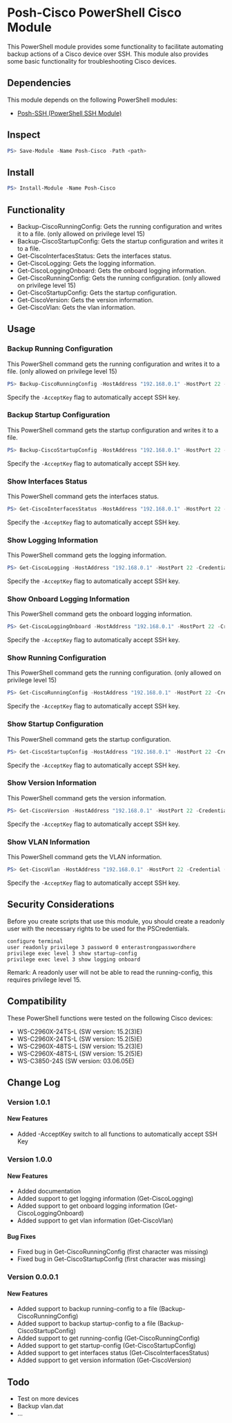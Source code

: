 # Posh-Cisco PowerShell Cisco Module

This PowerShell module provides some functionality to facilitate automating backup actions of a Cisco device over SSH. This module also provides some basic functionality for troubleshooting Cisco devices.

## Dependencies

This module depends on the following PowerShell modules:

* [Posh-SSH (PowerShell SSH Module)](https://www.powershellgallery.com/packages/Posh-SSH "Posh-SSH PowerShell SSH Module") 

## Inspect

```PowerShell
PS> Save-Module -Name Posh-Cisco -Path <path>
```

## Install

```PowerShell
PS> Install-Module -Name Posh-Cisco
```

## Functionality

* Backup-CiscoRunningConfig: Gets the running configuration and writes it to a file. (only allowed on privilege level 15)
* Backup-CiscoStartupConfig: Gets the startup configuration and writes it to a file.
* Get-CiscoInterfacesStatus: Gets the interfaces status.
* Get-CiscoLogging: Gets the logging information.
* Get-CiscoLoggingOnboard: Gets the onboard logging information.
* Get-CiscoRunningConfig: Gets the running configuration. (only allowed on privilege level 15)
* Get-CiscoStartupConfig: Gets the startup configuration.
* Get-CiscoVersion: Gets the version information.
* Get-CiscoVlan: Gets the vlan information.

## Usage

### Backup Running Configuration

This PowerShell command gets the running configuration and writes it to a file. (only allowed on privilege level 15)

```PowerShell
PS> Backup-CiscoRunningConfig -HostAddress "192.168.0.1" -HostPort 22 -Credential (Get-Credential) -FilePath "$([Environment]::GetFolderPath(“MyDocuments”))\running-config.txt"
```

Specify the ```-AcceptKey``` flag to automatically accept SSH key.

### Backup Startup Configuration

This PowerShell command gets the startup configuration and writes it to a file.

```PowerShell
PS> Backup-CiscoStartupConfig -HostAddress "192.168.0.1" -HostPort 22 -Credential (Get-Credential) -FilePath "$([Environment]::GetFolderPath(“MyDocuments”))\startup-config.txt"
```

Specify the ```-AcceptKey``` flag to automatically accept SSH key.

### Show Interfaces Status

This PowerShell command gets the interfaces status.

```PowerShell
PS> Get-CiscoInterfacesStatus -HostAddress "192.168.0.1" -HostPort 22 -Credential (Get-Credential)
```

Specify the ```-AcceptKey``` flag to automatically accept SSH key.

### Show Logging Information

This PowerShell command gets the logging information.

```PowerShell
PS> Get-CiscoLogging -HostAddress "192.168.0.1" -HostPort 22 -Credential (Get-Credential)
```

Specify the ```-AcceptKey``` flag to automatically accept SSH key.

### Show Onboard Logging Information

This PowerShell command gets the onboard logging information. 

```PowerShell
PS> Get-CiscoLoggingOnboard -HostAddress "192.168.0.1" -HostPort 22 -Credential (Get-Credential)
```

Specify the ```-AcceptKey``` flag to automatically accept SSH key.

### Show Running Configuration

This PowerShell command gets the running configuration. (only allowed on privilege level 15)

```PowerShell
PS> Get-CiscoRunningConfig -HostAddress "192.168.0.1" -HostPort 22 -Credential (Get-Credential)
```

Specify the ```-AcceptKey``` flag to automatically accept SSH key.

### Show Startup Configuration

This PowerShell command gets the startup configuration.

```PowerShell
PS> Get-CiscoStartupConfig -HostAddress "192.168.0.1" -HostPort 22 -Credential (Get-Credential) 
```

Specify the ```-AcceptKey``` flag to automatically accept SSH key.

### Show Version Information

This PowerShell command gets the version information.

```PowerShell
PS> Get-CiscoVersion -HostAddress "192.168.0.1" -HostPort 22 -Credential (Get-Credential)
```

Specify the ```-AcceptKey``` flag to automatically accept SSH key.

### Show VLAN Information

This PowerShell command gets the VLAN information.

```PowerShell
PS> Get-CiscoVlan -HostAddress "192.168.0.1" -HostPort 22 -Credential (Get-Credential)
```

Specify the ```-AcceptKey``` flag to automatically accept SSH key.

## Security Considerations

Before you create scripts that use this module, you should create a readonly user with the necessary rights to be used for the PSCredentials.

```
configure terminal
user readonly privilege 3 password 0 enterastrongpasswordhere
privilege exec level 3 show startup-config
privilege exec level 3 show logging onboard
```

Remark: A readonly user will not be able to read the running-config, this requires privilege level 15.

## Compatibility

These PowerShell functions were tested on the following Cisco devices:

* WS-C2960X-24TS-L (SW version: 15.2(3)E)
* WS-C2960X-24TS-L (SW version: 15.2(5)E)
* WS-C2960X-48TS-L (SW version: 15.2(3)E)
* WS-C2960X-48TS-L (SW version: 15.2(5)E)
* WS-C3850-24S (SW version: 03.06.05E)

## Change Log

### Version 1.0.1

#### New Features

* Added -AcceptKey switch to all functions to automatically accept SSH Key

### Version 1.0.0

#### New Features

* Added documentation
* Added support to get logging information (Get-CiscoLogging)
* Added support to get onboard logging information (Get-CiscoLoggingOnboard)
* Added support to get vlan information (Get-CiscoVlan)

#### Bug Fixes

* Fixed bug in Get-CiscoRunningConfig (first character was missing)
* Fixed bug in Get-CiscoStartupConfig (first character was missing)

### Version 0.0.0.1

#### New Features

* Added support to backup running-config to a file (Backup-CiscoRunningConfig)
* Added support to backup startup-config to a file (Backup-CiscoStartupConfig)
* Added support to get running-config (Get-CiscoRunningConfig)
* Added support to get startup-config (Get-CiscoStartupConfig)
* Added support to get interfaces status (Get-CiscoInterfacesStatus)
* Added support to get version information (Get-CiscoVersion)

## Todo

* Test on more devices
* Backup vlan.dat
* ...
